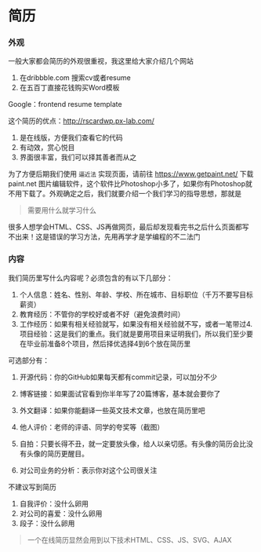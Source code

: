 # 简历

### 外观

一般大家都会简历的外观很重视，我这里给大家介绍几个网站

1. 在dribbble.com 搜索cv或者resume
2. 在五百丁直接花钱购买Word模板

Google：frontend resume template

这个简历的优点：http://rscardwp.px-lab.com/

1. 是在线版，方便我们查看它的代码
2. 有动效，赏心悦目
3. 界面很丰富，我们可以择其善者而从之

为了方便后期我们使用 `逼近法` 实现页面，请前往 https://www.getpaint.net/ 下载paint.net 图片编辑软件，这个软件比Photoshop小多了，如果你有Photoshop就不用下载了。外观确定之后，我们就要介绍一个我们学习的指导思想，那就是

> 需要用什么就学习什么

很多人想学会HTML、CSS、JS再做网页，最后却发现看完书之后什么页面都写不出来！这是错误的学习方法，先用再学才是学编程的不二法门

### 内容

我们简历里写什么内容呢？必须包含的有以下几部分：

1. 个人信息：姓名、性别、年龄、学校、所在城市、目标职位（千万不要写目标薪资）
2. 教育经历：不管你的学校好或者不好（避免浪费时间）
3. 工作经历：如果有相关经验就写，如果没有相关经验就不写，或者一笔带过4.项目经验：这是我们的重点。我们就是要用项目来证明我们，所以我们至少要在毕业前准备8个项目，然后择优选择4到6个放在简历里

可选部分有：

1. 开源代码：你的GitHub如果每天都有commit记录，可以加分不少

2. 博客链接：如果面试官看到你半年写了20篇博客，基本就会要你了
3. 外文翻译：如果你能翻译一些英文技术文章，也放在简历里吧
4. 他人评价：老师的评语、同学的夸奖等（截图）
5. 自拍：只要长得不丑，就一定要放头像，给人以亲切感。有头像的简历会比没有头像的简历更醒目。
6. 对公司业务的分析：表示你对这个公司很关注

不建议写到简历

1. 自我评价：没什么卵用
2. 对公司的喜爱：没什么卵用
3. 段子：没什么卵用

> 一个在线简历显然会用到以下技术HTML、CSS、JS、SVG、AJAX